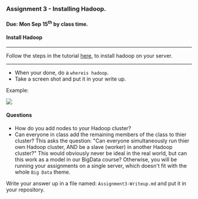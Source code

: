 ### Assignment 3 - Installing Hadoop.
#### Due: Mon Sep 15<sup>th</sup> by class time.

#### Install Hadoop
-----

Follow the steps in the tutorial [here](https://www.digitalocean.com/community/tutorials/how-to-install-hadoop-on-ubuntu-13-10), to install hadoop on your server.

-----

- When your done, do a `whereis hadoop`. 
- Take a screen shot and put it in your write up.

Example:

![](http://f.cl.ly/items/2J031W3S191f2k3I2J1h/screen_hadoop.png)

#### Questions

- How do you add nodes to your Hadoop cluster?
- Can everyone in class add the remaining members of the class to thier cluster? This asks the question: "Can everyone simultaneously run thier own Hadoop cluster, AND be a slave (worker) in another Hadoop cluster?" This would obviously never be ideal in the real world, but can this work as a model in our BigData course? Otherwise, you will be running your assignments on a single server, which doesn't fit with the whole `Big Data` theme.


Write your answer up in a file named: `Assignment3-Writeup.md` and put it in your repository. 
